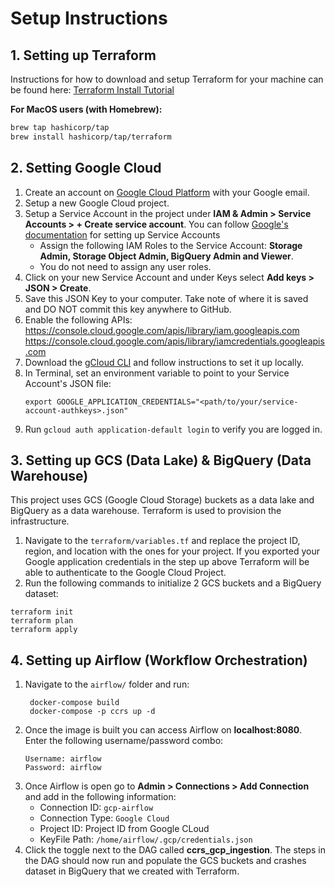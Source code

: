 # Setup Instructions

## 1. Setting up Terraform
Instructions for how to download and setup Terraform for your machine can be found here: [Terraform Install Tutorial](https://developer.hashicorp.com/terraform/tutorials/aws-get-started/install-cli)  

**For MacOS users (with Homebrew):**
```bash
brew tap hashicorp/tap
brew install hashicorp/tap/terraform
```

## 2. Setting Google Cloud
   1. Create an account on [Google Cloud Platform](https://cloud.google.com/) with your Google email.
   2. Setup a new Google Cloud project.
   3. Setup a Service Account in the project under **IAM & Admin > Service Accounts > + Create service account**. You can follow [Google's documentation](https://cloud.google.com/iam/docs/service-accounts-create) for setting up Service Accounts
      -  Assign the following IAM Roles to the Service Account: **Storage Admin, Storage Object Admin, BigQuery Admin and Viewer**.
      -  You do not need to assign any user roles.
   4. Click on your new Service Account and under Keys select **Add keys > JSON > Create**.
   8. Save this JSON Key to your computer. Take note of where it is saved and DO NOT commit this key anywhere to GitHub.
   11. Enable the following APIs:
        https://console.cloud.google.com/apis/library/iam.googleapis.com
        https://console.cloud.google.com/apis/library/iamcredentials.googleapis.com
   12. Download the [gCloud CLI](https://cloud.google.com/sdk/docs/install) and follow instructions to set it up locally.
   13. In Terminal, set an environment variable to point to your Service Account's JSON file:
       ```
       export GOOGLE_APPLICATION_CREDENTIALS="<path/to/your/service-account-authkeys>.json"
       ```
   15. Run `gcloud auth application-default login` to verify you are logged in.
  
  ## 3. Setting up GCS (Data Lake) & BigQuery (Data Warehouse)
   This project uses GCS (Google Cloud Storage) buckets as a data lake and BigQuery as a data warehouse. Terraform is used to provision the infrastructure.
   1. Navigate to the `terraform/variables.tf` and replace the project ID, region, and location with the ones for your project. If you exported your Google application credentials in the step up above Terraform will be able to authenticate to the Google Cloud Project.
   2. Run the following commands to initialize 2 GCS buckets and a BigQuery dataset:
   ```
   terraform init
   terraform plan
   terraform apply
   ```

## 4. Setting up Airflow (Workflow Orchestration)
   1. Navigate to the `airflow/` folder and run:
      ```
       docker-compose build
       docker-compose -p ccrs up -d
      ```
   2. Once the image is built you can access Airflow on **localhost:8080**. Enter the following username/password combo:
      ```
      Username: airflow
      Password: airflow
      ```
   3. Once Airflow is open go to **Admin > Connections > Add Connection** and add in the following information:
      - Connection ID: `gcp-airflow`
      - Connection Type: `Google Cloud`
      - Project ID: Project ID from Google CLoud
      - KeyFile Path: `/home/airflow/.gcp/credentials.json`
   4. Click the toggle next to the DAG called **ccrs_gcp_ingestion**. The steps in the DAG should now run and populate the GCS buckets and crashes dataset in BigQuery that we created with Terraform.